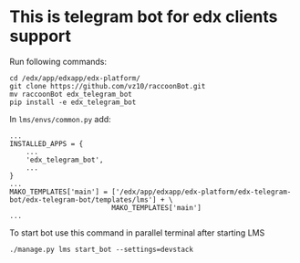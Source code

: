 This is telegram bot for edx clients support
======================================================================
Run following commands:

```
cd /edx/app/edxapp/edx-platform/
git clone https://github.com/vz10/raccoonBot.git
mv raccoonBot edx_telegram_bot
pip install -e edx_telegram_bot
```

In `lms/envs/common.py` add:

```
...
INSTALLED_APPS = {
    ...
    'edx_telegram_bot',
    ...
}
...
MAKO_TEMPLATES['main'] = ['/edx/app/edxapp/edx-platform/edx-telegram-bot/edx-telegram-bot/templates/lms'] + \
                         MAKO_TEMPLATES['main']
...
```
To start bot use this command in parallel terminal after starting LMS

```
./manage.py lms start_bot --settings=devstack
```